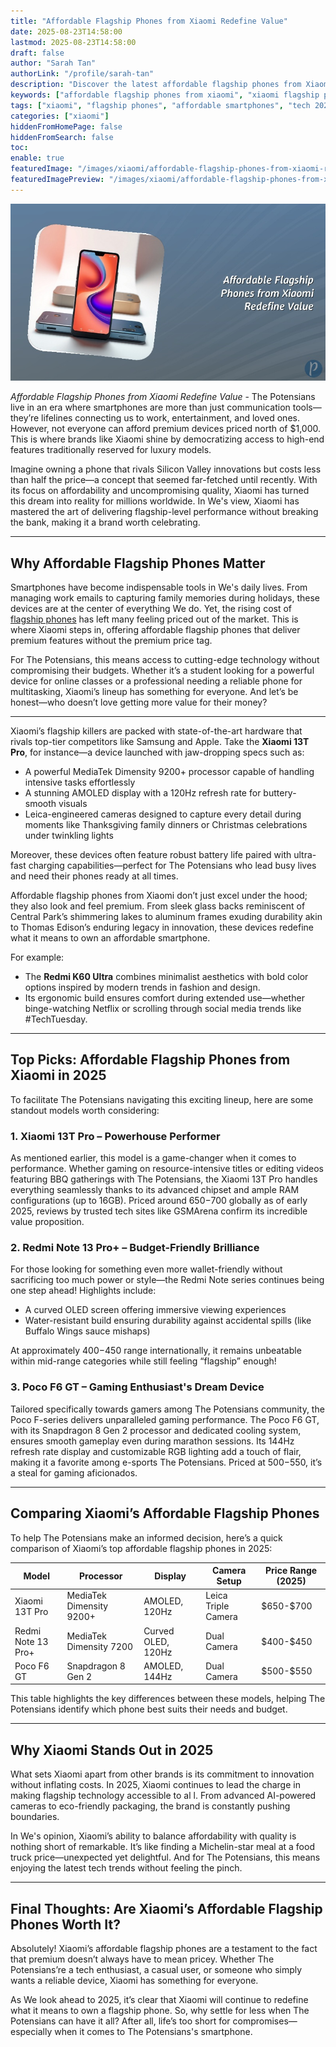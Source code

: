 ```yaml
---
title: "Affordable Flagship Phones from Xiaomi Redefine Value"
date: 2025-08-23T14:58:00
lastmod: 2025-08-23T14:58:00
draft: false
author: "Sarah Tan"
authorLink: "/profile/sarah-tan"
description: "Discover the latest affordable flagship phones from Xiaomi, offering premium features, sleek designs, and top-tier performance without breaking the bank!"
keywords: ["affordable flagship phones from xiaomi", "xiaomi flagship phones 2025", "best value xiaomi phones"]
tags: ["xiaomi", "flagship phones", "affordable smartphones", "tech 2025"]
categories: ["xiaomi"]
hiddenFromHomePage: false
hiddenFromSearch: false
toc:
enable: true
featuredImage: "/images/xiaomi/affordable-flagship-phones-from-xiaomi-redefine-value.jpg"
featuredImagePreview: "/images/xiaomi/affordable-flagship-phones-from-xiaomi-redefine-value.jpg"
---
```


![Affordable Flagship Phones from Xiaomi Redefine Value](/images/xiaomi/affordable-flagship-phones-from-xiaomi-redefine-value.jpg)

*Affordable Flagship Phones from Xiaomi Redefine Value* - The Potensians live in an era where smartphones are more than just communication tools—they’re lifelines connecting us to work, entertainment, and loved ones. However, not everyone can afford premium devices priced north of $1,000. This is where brands like Xiaomi shine by democratizing access to high-end features traditionally reserved for luxury models.

Imagine owning a phone that rivals Silicon Valley innovations but costs less than half the price—a concept that seemed far-fetched until recently. With its focus on affordability and uncompromising quality, Xiaomi has turned this dream into reality for​ millions worldwide. In We's view, Xiaomi has mastered the art of delivering flagship-level performance without breaking the bank, making it a brand worth celebrating.

---

## Why Affordable Flagship Phones Matter

Smartphones have become indispensable tools in We's daily lives. From managing work emails to capturing family memories during holidays, these devices are at the center of everything We do. Yet, the rising cost of [flagship phones](/xiaomi/best-budget-flagship-phones-by-xiaomi) has left many feeling priced out of the market. This is where Xiaomi steps in, offering affordable flagship phones that deliver premium features without the premium price tag.

For The Potensians, this means access to cutting-edge technology without compromising their budgets. Whether it’s a student looking for a powerful device for online classes or a professional needing a reliable phone for multitasking, Xiaomi’s lineup has something for everyone. And let’s be honest—who doesn’t love getting more value for their money?

---

Xiaomi’s flagship killers are packed with state-of-the-art hardware that rivals top-tier competitors like Samsung and Apple. Take the **Xiaomi 13T Pro**, for instance—a device launched with jaw-dropping specs such as:

- A powerful MediaTek Dimensity 9200+ processor capable of handling intensive tasks effortlessly 
- A stunning AMOLED display with a 120Hz refresh rate for buttery-smooth visuals 
- Leica-engineered cameras designed to capture every detail during moments like Thanksgiving family dinners or Christmas celebrations under twinkling lights 

Moreover, these devices often feature robust battery life paired with ultra-fast charging capabilities—perfect for The Potensians who lead busy lives and need their phones ready at all times.

Affordable flagship phones from Xiaomi don’t just excel under the hood; they also look and feel premium. From sleek glass backs reminiscent of Central Park’s shimmering lakes to aluminum frames exuding durability akin to Thomas Edison’s enduring legacy in innovation, these devices redefine what it means to own an affordable smartphone. 

For example:

- The **Redmi K60 Ultra** combines minimalist aesthetics with bold color options inspired by modern trends in fashion and design. 
- Its ergonomic build ensures comfort during extended use—whether binge-watching Netflix or scrolling through social media trends like #TechTuesday.

---

## Top Picks: Affordable Flagship Phones from Xiaomi in 2025

To facilitate The Potensians navigating this exciting lineup, here are some standout models worth considering:

### **1. Xiaomi 13T Pro** – Powerhouse Performer

As mentioned earlier, this model is a game-changer when it comes to performance. Whether gaming on resource-intensive titles or editing videos featuring BBQ gatherings with The Potensians, the Xiaomi 13T Pro handles everything seamlessly thanks to its advanced chipset and ample RAM configurations (up to 16GB). Priced around $650-$700 globally as of early 2025, reviews by trusted tech sites like GSMArena confirm its incredible value proposition.

### **2. Redmi Note 13 Pro+** – Budget-Friendly Brilliance

For those looking for something even more wallet-friendly without sacrificing too much power or style—the Redmi Note series continues being one step ahead! Highlights include:

- A curved OLED screen offering immersive viewing experiences 
- Water-resistant build ensuring durability against accidental spills (like Buffalo Wings sauce mishaps) 

At approximately $400-$450 ​range internationally, it remains unbeatable within mid-range categories while still feeling “flagship” enough!

### **3. Poco F6 GT** – Gaming Enthusiast's Dream Device

Tailored specifically towards gamers among The Potensians community, the Poco F-series delivers unparalleled gaming performance. The Poco F6 GT, with its Snapdragon 8 Gen 2 processor and dedicated cooling system, ensures smooth gameplay even during marathon sessions.  Its 144Hz refresh rate display and customizable RGB lighting add a touch of flair, making it a favorite among e-sports The Potensians. Priced at $500-$550, it’s a steal for gaming aficionados.

---

## Comparing Xiaomi’s Affordable Flagship Phones

To help The Potensians make an informed decision, here’s a quick comparison of Xiaomi’s top affordable flagship phones in 2025:

<div class="table-responsive">
<table class="html-table">
<thead>
<tr>
<th>Model</th>
<th>Processor</th>
<th>Display</th>
<th>Camera Setup</th>
<th>Price Range (2025)</th>
</tr>
</thead>
<tbody>
<tr>
<td>Xiaomi 13T Pro</td>
<td>MediaTek Dimensity 9200+</td>
<td>AMOLED, 120Hz</td>
<td>Leica Triple Camera</td>
<td>$650-$700</td>
</tr>
<tr>
<td>Redmi Note 13 Pro+</td>
<td>MediaTek Dimensity 7200</td>
<td>Curved OLED, 120Hz</td>
<td>Dual Camera</td>
<td>$400-$450</td>
</tr>
<tr>
<td>Poco F6 GT</td>
<td>Snapdragon 8 Gen 2</td>
<td>AMOLED, 144Hz</td>
<td>Dual Camera</td>
<td>$500-$550</td>
</tr>
</tbody>
</table>
</div>

This table highlights the key differences between these models, helping The Potensians identify which phone best suits their needs and budget.

---

## Why Xiaomi Stands Out in 2025

What sets Xiaomi apart from other brands is its commitment to innovation without inflating costs. In 2025, Xiaomi continues to lead the charge in making flagship technology accessible to al l. From advanced AI-powered cameras to eco-friendly packaging, the brand is constantly pushing boundaries.

In We's opinion, Xiaomi’s ability to balance affordability with quality is nothing short of remarkable. It’s like finding a Michelin-star meal at a food truck price—unexpected yet delightful. And for The Potensians, this means enjoying the latest tech trends without feeling the pinch.

---

## Final Thoughts: Are Xiaomi’s Affordable Flagship Phones Worth It?

Absolutely! Xiaomi’s affordable flagship phones are a testament to the fact that premium doesn’t always have to mean pricey. Whether The Potensians’re a tech enthusiast, a casual user, or someone who simply wants a reliable device, Xiaomi has something for everyone.

As We look ahead to 2025, it’s clear that Xiaomi will continue to redefine what it means to own a flagship phone. So, why settle for less when The Potensians can have it all? After all, life’s too short for compromises—especially when it comes to The Potensians's smartphone.
